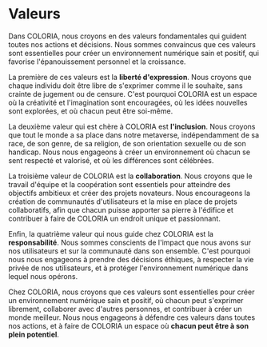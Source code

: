 # Valeurs

Dans COLORIA, nous croyons en des valeurs fondamentales qui guident toutes nos actions et décisions. Nous sommes convaincus que ces valeurs sont essentielles pour créer un environnement numérique sain et positif, qui favorise l'épanouissement personnel et la croissance.

La première de ces valeurs est la **liberté d'expression**. Nous croyons que chaque individu doit être libre de s'exprimer comme il le souhaite, sans crainte de jugement ou de censure. C'est pourquoi COLORIA est un espace où la créativité et l'imagination sont encouragées, où les idées nouvelles sont explorées, et où chacun peut être soi-même.

La deuxième valeur qui est chère à COLORIA est **l'inclusion**. Nous croyons que tout le monde a sa place dans notre metaverse, indépendamment de sa race, de son genre, de sa religion, de son orientation sexuelle ou de son handicap. Nous nous engageons à créer un environnement où chacun se sent respecté et valorisé, et où les différences sont célébrées.

La troisième valeur de COLORIA est la **collaboration**. Nous croyons que le travail d'équipe et la coopération sont essentiels pour atteindre des objectifs ambitieux et créer des projets novateurs. Nous encourageons la création de communautés d'utilisateurs et la mise en place de projets collaboratifs, afin que chacun puisse apporter sa pierre à l'édifice et contribuer à faire de COLORIA un endroit unique et passionnant.

Enfin, la quatrième valeur qui nous guide chez COLORIA est la **responsabilité**. Nous sommes conscients de l'impact que nous avons sur nos utilisateurs et sur la communauté dans son ensemble. C'est pourquoi nous nous engageons à prendre des décisions éthiques, à respecter la vie privée de nos utilisateurs, et à protéger l'environnement numérique dans lequel nous opérons.

Chez COLORIA, nous croyons que ces valeurs sont essentielles pour créer un environnement numérique sain et positif, où chacun peut s'exprimer librement, collaborer avec d'autres personnes, et contribuer à créer un monde meilleur. Nous nous engageons à défendre ces valeurs dans toutes nos actions, et à faire de COLORIA un espace où **chacun peut être à son plein potentiel**.
